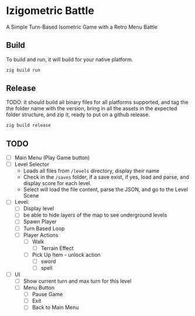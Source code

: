 # Izigometric Battle
A Simple Turn-Based Isometric Game with a Retro Menu Battle


## Build

To build and run, it will build for your native platform.

```sh
zig build run
```

## Release

TODO: it should build all binary files for all platforms supported, and tag the the folder name with the version, bring in all the assets in the expected folder structure, and zip it, ready to put on a github release.

```sh
zig build release
```

## TODO
- [ ] Main Menu (Play Game button)
- [ ] Level Selector
  - Loads all files from `/levels` directory, display their name
  - Check in the `/saves` folder, if a save exist, if yes, load and parse, and display score
  for each level.
  - Select will load the file content, parse the JSON, and go to the Level Scene
- [ ] Level:
  - [ ] Display level
  - [ ] be able to hide layers of the map to see underground levels
  - [ ] Spawn Player
  - [ ] Turn Based Loop
  - [ ] Player Actions
    - [ ] Walk
      - [ ] Terrain Effect
    - [ ] Pick Up Item - unlock action
      - [ ] sword
      - [ ] spell
- [ ] UI
  - [ ] Show current turn and max turn for this level
  - [ ] Menu Button
    - [ ] Pause Game
    - [ ] Exit
    - [ ] Back to Main Menu
